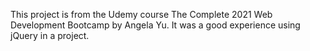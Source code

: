 This project is from the Udemy course The Complete 2021 Web Development Bootcamp by Angela Yu. It was a good experience using jQuery in a project.
